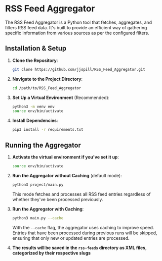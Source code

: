 # RSS Feed Aggregator

The RSS Feed Aggregator is a Python tool that fetches, aggregates, and filters RSS feed data. It's built to provide an efficient way of gathering specific information from various sources as per the configured filters.

## Installation & Setup

1. **Clone the Repository**:
    ```bash
    git clone https://github.com/jjspill/RSS_Feed_Aggregator.git
    ```

2. **Navigate to the Project Directory**:
    ```bash
    cd /path/to/RSS_Feed_Aggregator
    ```

3. **Set Up a Virtual Environment** (Recommended):
    ```bash
    python3 -m venv env
    source env/bin/activate
    ```

4. **Install Dependencies**:
    ```bash
    pip3 install -r requirements.txt
    ```

## Running the Aggregator

1. **Activate the virtual environment if you've set it up**:
    ```bash
    source env/bin/activate
    ```

2. **Run the Aggregator without Caching** (default mode):
    ```bash
    python3 project/main.py
    ```
    This mode fetches and processes all RSS feed entries regardless of whether they've been processed previously.

3. **Run the Aggregator with Caching**:
    ```bash
    python3 main.py --cache
    ```
    With the `--cache` flag, the aggregator uses caching to improve speed. Entries that have been processed during previous runs will be skipped, ensuring that only new or updated entries are processed.

4. **The results will be saved in the `rss-feeds` directory as XML files, categorized by their respective slugs**